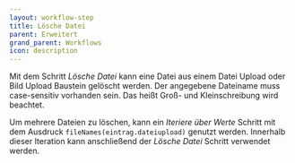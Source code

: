 ```yaml
---
layout: workflow-step
title: Lösche Datei
parent: Erweitert
grand_parent: Workflows
icon: description
---
```


Mit dem Schritt _Lösche Datei_ kann eine Datei aus einem Datei Upload oder Bild Upload Baustein gelöscht werden.
Der angegebene Dateiname muss case-sensitiv vorhanden sein. Das heißt Groß- und Kleinschreibung wird beachtet.

Um mehrere Dateien zu löschen, kann ein _Iteriere über Werte_ Schritt mit dem Ausdruck `fileNames(eintrag.dateiupload)` genutzt werden. Innerhalb dieser Iteration kann anschließend der _Lösche Datei_ Schritt verwendet werden.